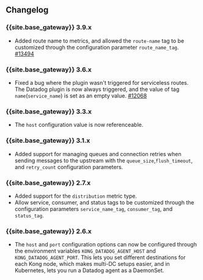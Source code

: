 ## Changelog

### {{site.base_gateway}} 3.9.x
* Added route name to metrics, and allowed the `route-name` tag to be customized through the configuration parameter `route_name_tag`.
 [#13494](https://github.com/Kong/kong/pull/13494)

### {{site.base_gateway}} 3.6.x
* Fixed a bug where the plugin wasn't triggered for serviceless routes. 
  The Datadog plugin is now always triggered, and the value of tag `name`(`service_name`) is set as an empty value.
 [#12068](https://github.com/Kong/kong/issues/12068)

### {{site.base_gateway}} 3.3.x
* The `host` configuration value is now referenceable.

### {{site.base_gateway}} 3.1.x
* Added support for managing queues and connection retries when sending messages to the upstream with 
the `queue_size`,`flush_timeout`, and `retry_count` configuration parameters. 

### {{site.base_gateway}} 2.7.x
* Added support for the `distribution` metric type.
* Allow service, consumer, and status tags to be customized through the configuration parameters `service_name_tag`, `consumer_tag`, and `status_tag`.

### {{site.base_gateway}} 2.6.x
* The `host` and `port` configuration options can now be configured through the environment variables `KONG_DATADOG_AGENT_HOST` and `KONG_DATADOG_AGENT_PORT`.
This lets you set different destinations for each Kong node, which makes multi-DC setups easier, and in Kubernetes, lets you run a Datadog agent as a DaemonSet.
